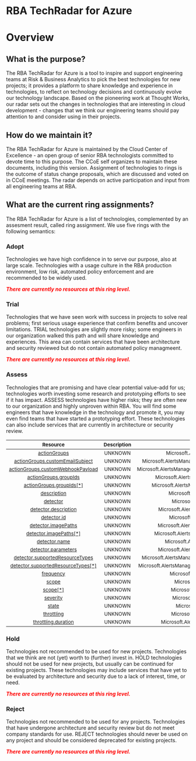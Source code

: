 
RBA TechRadar for Azure
=======================

# Overview

## What is the purpose?


The RBA TechRadar for Azure is a tool to inspire and support engineering teams at Risk & Business Analytics to pick the best technologies for new projects; it provides a platform to share knowledge and experience in technologies, to reflect on technology decisions and continuously evolve our technology landscape.  Based on the pioneering work at Thought Works, our radar sets out the changes in technologies that are interesting in cloud development - changes that we think our engineering teams should pay attention to and consider using in their projects.
## How do we maintain it?


The RBA TechRadar for Azure is maintained by the Cloud Center of Excellence - an open group of senior RBA technologists committed to devote time to this purpose.  The CCoE self organizes to maintain these documents, including this version.  Assignment of technologies to rings is the outcome of status change proposals, which are discussed and voted on in CCoE meetings.  The radar depends on active participation and input from all engineering teams at RBA.
## What are the current ring assignments?


The RBA TechRadar for Azure is a list of technologies, complemented by an assesment result, called ring assignment.  We use five rings with the following semantics:
### Adopt


Technologies we have high confidence in to serve our purpose, also at large scale.  Technologies with a usage culture in the RBA production environment, low risk, automated policy enforcement and are recommended to be widely used.  
  
***<font color="red"> There are currently no resources at this ring level. </font>***
### Trial


Technologies that we have seen work with success in projects to solve real problems;  first serious usage experience that confirm benefits and uncover limitations.  TRIAL technologies are slightly more risky; some engineers in our organization walked this path and will share knowledge and experiences.  This area can contain services that have been architecture and security reviewed but do not contain automated policy managmeent.  
  
***<font color="red"> There are currently no resources at this ring level. </font>***
### Assess


Technologies that are promising and have clear potential value-add for us; technologies worth investing some research and prototyping efforts to see if it has impact.  ASSESS technologies have higher risks;  they are often new to our organization and highly unproven within RBA.  You will find some engineers that have knowledge in the technology and promote it, you may even find teams that have started a prototyping effort.  These technologies can also include services that are currently in architecture or security review.  

|<sub>Resource</sub>|<sub>Description</sub>|<sub>Path</sub>|<sub>Status</sub>|
| :---: | :---: | :---: | :---: |
|<sub>[actionGroups](https://github.com/openrba/python-azure-techradar/tree/master/Microsoft.AlertsManagement/smartDetectorAlertRules/actionGroups)</sub>|<sub>UNKNOWN</sub>|<sub>Microsoft.AlertsManagement/smartDetectorAlertRules/actionGroups</sub>|<sub>ASSESS</sub>|
|<sub>[actionGroups.customEmailSubject](https://github.com/openrba/python-azure-techradar/tree/master/Microsoft.AlertsManagement/smartDetectorAlertRules/actionGroups.customEmailSubject)</sub>|<sub>UNKNOWN</sub>|<sub>Microsoft.AlertsManagement/smartDetectorAlertRules/actionGroups.customEmailSubject</sub>|<sub>ASSESS</sub>|
|<sub>[actionGroups.customWebhookPayload](https://github.com/openrba/python-azure-techradar/tree/master/Microsoft.AlertsManagement/smartDetectorAlertRules/actionGroups.customWebhookPayload)</sub>|<sub>UNKNOWN</sub>|<sub>Microsoft.AlertsManagement/smartDetectorAlertRules/actionGroups.customWebhookPayload</sub>|<sub>ASSESS</sub>|
|<sub>[actionGroups.groupIds](https://github.com/openrba/python-azure-techradar/tree/master/Microsoft.AlertsManagement/smartDetectorAlertRules/actionGroups.groupIds)</sub>|<sub>UNKNOWN</sub>|<sub>Microsoft.AlertsManagement/smartDetectorAlertRules/actionGroups.groupIds</sub>|<sub>ASSESS</sub>|
|<sub>[actionGroups.groupIds[*]](https://github.com/openrba/python-azure-techradar/tree/master/Microsoft.AlertsManagement/smartDetectorAlertRules/actionGroups.groupIds[*])</sub>|<sub>UNKNOWN</sub>|<sub>Microsoft.AlertsManagement/smartDetectorAlertRules/actionGroups.groupIds[*]</sub>|<sub>ASSESS</sub>|
|<sub>[description](https://github.com/openrba/python-azure-techradar/tree/master/Microsoft.AlertsManagement/smartDetectorAlertRules/description)</sub>|<sub>UNKNOWN</sub>|<sub>Microsoft.AlertsManagement/smartDetectorAlertRules/description</sub>|<sub>ASSESS</sub>|
|<sub>[detector](https://github.com/openrba/python-azure-techradar/tree/master/Microsoft.AlertsManagement/smartDetectorAlertRules/detector)</sub>|<sub>UNKNOWN</sub>|<sub>Microsoft.AlertsManagement/smartDetectorAlertRules/detector</sub>|<sub>ASSESS</sub>|
|<sub>[detector.description](https://github.com/openrba/python-azure-techradar/tree/master/Microsoft.AlertsManagement/smartDetectorAlertRules/detector.description)</sub>|<sub>UNKNOWN</sub>|<sub>Microsoft.AlertsManagement/smartDetectorAlertRules/detector.description</sub>|<sub>ASSESS</sub>|
|<sub>[detector.id](https://github.com/openrba/python-azure-techradar/tree/master/Microsoft.AlertsManagement/smartDetectorAlertRules/detector.id)</sub>|<sub>UNKNOWN</sub>|<sub>Microsoft.AlertsManagement/smartDetectorAlertRules/detector.id</sub>|<sub>ASSESS</sub>|
|<sub>[detector.imagePaths](https://github.com/openrba/python-azure-techradar/tree/master/Microsoft.AlertsManagement/smartDetectorAlertRules/detector.imagePaths)</sub>|<sub>UNKNOWN</sub>|<sub>Microsoft.AlertsManagement/smartDetectorAlertRules/detector.imagePaths</sub>|<sub>ASSESS</sub>|
|<sub>[detector.imagePaths[*]](https://github.com/openrba/python-azure-techradar/tree/master/Microsoft.AlertsManagement/smartDetectorAlertRules/detector.imagePaths[*])</sub>|<sub>UNKNOWN</sub>|<sub>Microsoft.AlertsManagement/smartDetectorAlertRules/detector.imagePaths[*]</sub>|<sub>ASSESS</sub>|
|<sub>[detector.name](https://github.com/openrba/python-azure-techradar/tree/master/Microsoft.AlertsManagement/smartDetectorAlertRules/detector.name)</sub>|<sub>UNKNOWN</sub>|<sub>Microsoft.AlertsManagement/smartDetectorAlertRules/detector.name</sub>|<sub>ASSESS</sub>|
|<sub>[detector.parameters](https://github.com/openrba/python-azure-techradar/tree/master/Microsoft.AlertsManagement/smartDetectorAlertRules/detector.parameters)</sub>|<sub>UNKNOWN</sub>|<sub>Microsoft.AlertsManagement/smartDetectorAlertRules/detector.parameters</sub>|<sub>ASSESS</sub>|
|<sub>[detector.supportedResourceTypes](https://github.com/openrba/python-azure-techradar/tree/master/Microsoft.AlertsManagement/smartDetectorAlertRules/detector.supportedResourceTypes)</sub>|<sub>UNKNOWN</sub>|<sub>Microsoft.AlertsManagement/smartDetectorAlertRules/detector.supportedResourceTypes</sub>|<sub>ASSESS</sub>|
|<sub>[detector.supportedResourceTypes[*]](https://github.com/openrba/python-azure-techradar/tree/master/Microsoft.AlertsManagement/smartDetectorAlertRules/detector.supportedResourceTypes[*])</sub>|<sub>UNKNOWN</sub>|<sub>Microsoft.AlertsManagement/smartDetectorAlertRules/detector.supportedResourceTypes[*]</sub>|<sub>ASSESS</sub>|
|<sub>[frequency](https://github.com/openrba/python-azure-techradar/tree/master/Microsoft.AlertsManagement/smartDetectorAlertRules/frequency)</sub>|<sub>UNKNOWN</sub>|<sub>Microsoft.AlertsManagement/smartDetectorAlertRules/frequency</sub>|<sub>ASSESS</sub>|
|<sub>[scope](https://github.com/openrba/python-azure-techradar/tree/master/Microsoft.AlertsManagement/smartDetectorAlertRules/scope)</sub>|<sub>UNKNOWN</sub>|<sub>Microsoft.AlertsManagement/smartDetectorAlertRules/scope</sub>|<sub>ASSESS</sub>|
|<sub>[scope[*]](https://github.com/openrba/python-azure-techradar/tree/master/Microsoft.AlertsManagement/smartDetectorAlertRules/scope[*])</sub>|<sub>UNKNOWN</sub>|<sub>Microsoft.AlertsManagement/smartDetectorAlertRules/scope[*]</sub>|<sub>ASSESS</sub>|
|<sub>[severity](https://github.com/openrba/python-azure-techradar/tree/master/Microsoft.AlertsManagement/smartDetectorAlertRules/severity)</sub>|<sub>UNKNOWN</sub>|<sub>Microsoft.AlertsManagement/smartDetectorAlertRules/severity</sub>|<sub>ASSESS</sub>|
|<sub>[state](https://github.com/openrba/python-azure-techradar/tree/master/Microsoft.AlertsManagement/smartDetectorAlertRules/state)</sub>|<sub>UNKNOWN</sub>|<sub>Microsoft.AlertsManagement/smartDetectorAlertRules/state</sub>|<sub>ASSESS</sub>|
|<sub>[throttling](https://github.com/openrba/python-azure-techradar/tree/master/Microsoft.AlertsManagement/smartDetectorAlertRules/throttling)</sub>|<sub>UNKNOWN</sub>|<sub>Microsoft.AlertsManagement/smartDetectorAlertRules/throttling</sub>|<sub>ASSESS</sub>|
|<sub>[throttling.duration](https://github.com/openrba/python-azure-techradar/tree/master/Microsoft.AlertsManagement/smartDetectorAlertRules/throttling.duration)</sub>|<sub>UNKNOWN</sub>|<sub>Microsoft.AlertsManagement/smartDetectorAlertRules/throttling.duration</sub>|<sub>ASSESS</sub>|

### Hold


Technologies not recommended to be used for new projects. Technologies that we think are not (yet) worth to (further) invest in.  HOLD technologies should not be used for new projects, but usually can be continued for existing projects.  These technologies may include services that have yet to be evaluated by architecture and security due to a lack of interest, time, or need.  
  
***<font color="red"> There are currently no resources at this ring level. </font>***
### Reject


Technologies not recommended to be used for any projects. Technologies that have undergone architecture and security review but do not meet company standards for use.  REJECT technologies should never be used on any project and should be considered deprecated for existing projects.  
  
***<font color="red"> There are currently no resources at this ring level. </font>***